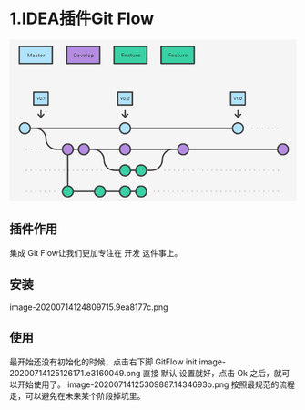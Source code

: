 # 1.IDEA插件Git Flow
![](/static/image/1_uUpzVOpdFw5V-tJ_YvgFmA.26e56be6.png)
## 插件作用
集成 Git Flow让我们更加专注在 开发 这件事上。
## 安装
image-20200714124809715.9ea8177c.png
## 使用
最开始还没有初始化的时候，点击右下脚 GitFlow init
image-20200714125126171.e3160049.png
直接 默认 设置就好，点击 Ok 之后，就可以开始使用了。
image-20200714125309887.1434693b.png
按照最规范的流程走，可以避免在未来某个阶段掉坑里。